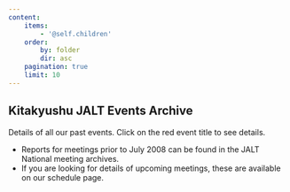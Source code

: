 ```yaml
---
content:
    items:
        - '@self.children'
    order:
        by: folder
        dir: asc
    pagination: true
    limit: 10
---
```


## Kitakyushu JALT Events Archive

Details of all our past events. Click on the red event title to see details.

* Reports for meetings prior to July 2008 can be found in the JALT National meeting archives.
* If you are looking for details of upcoming meetings, these are available on our schedule page.

